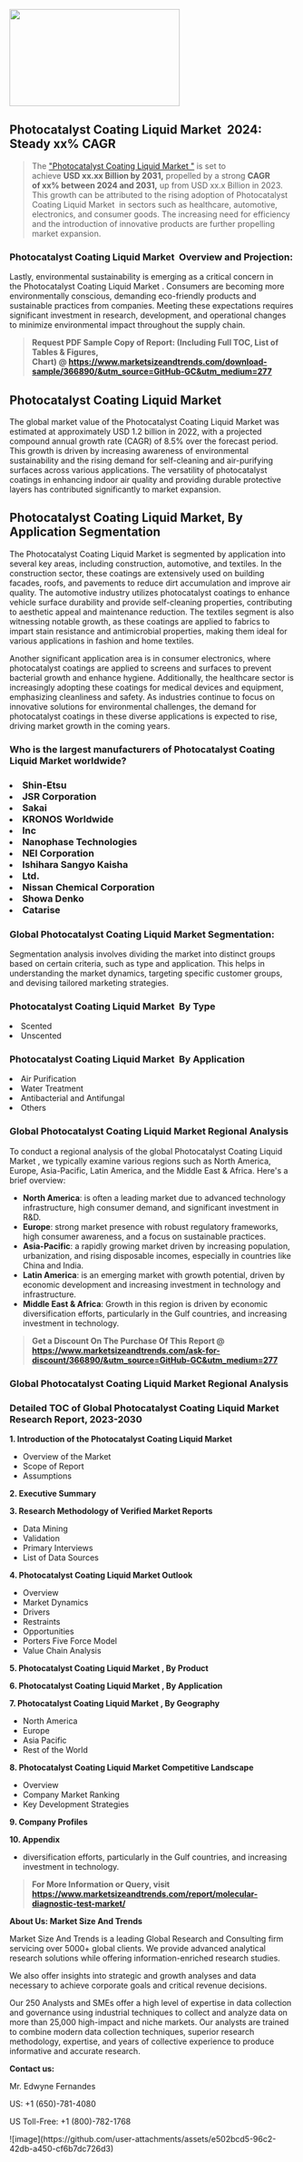 <p><img class="alignnone size-medium wp-image-20088" src="https://ffe5etoiles.com/wp-content/uploads/2024/12/MST1-300x171.png" alt="" width="300" height="171" /></p><h2 id="ember46" class="ember-view reader-text-block__heading-2">Photocatalyst Coating Liquid Market &nbsp;2024: Steady&nbsp;xx% CAGR</h2><blockquote id="ember47" class="ember-view reader-text-block__blockquote">The&nbsp;<a class="app-aware-link " href="https://www.marketsizeandtrends.com/download-sample/366890/&utm_source=GitHub-GC&utm_medium=277" target="_blank" data-test-app-aware-link="">"Photocatalyst Coating Liquid Market "</a>&nbsp;is set to achieve&nbsp;<strong>USD&nbsp;xx.xx&nbsp;Billion by 2031,</strong>&nbsp;propelled by a strong&nbsp;<strong>CAGR of&nbsp;xx% between 2024 and 2031,</strong>&nbsp;up from USD xx.x Billion in 2023. This growth can be attributed to the rising adoption of&nbsp;Photocatalyst Coating Liquid Market &nbsp;in sectors such as healthcare, automotive, electronics, and consumer goods. The increasing need for efficiency and the introduction of innovative products are further propelling market expansion.</blockquote><h3 id="ember48" class="ember-view reader-text-block__heading-3">Photocatalyst Coating Liquid Market &nbsp;Overview and Projection:</h3><p id="ember49" class="ember-view reader-text-block__paragraph">Lastly, environmental sustainability is emerging as a critical concern in the&nbsp;Photocatalyst Coating Liquid Market . Consumers are becoming more environmentally conscious, demanding eco-friendly products and sustainable practices from companies. Meeting these expectations requires significant investment in research, development, and operational changes to minimize environmental impact throughout the supply chain.</p><blockquote id="ember50" class="ember-view reader-text-block__blockquote"><strong>Request PDF Sample Copy of Report: (Including Full TOC, List of Tables &amp; Figures, Chart)&nbsp;@&nbsp;<strong><a href="https://www.marketsizeandtrends.com/download-sample/366890/&utm_source=GitHub-GC&utm_medium=277" target="_blank">https://www.marketsizeandtrends.com/download-sample/366890/&utm_source=GitHub-GC&utm_medium=277</a></strong></strong></blockquote><h3 class=""> <h2>Photocatalyst Coating Liquid Market</h2><p>The global market value of the Photocatalyst Coating Liquid Market was estimated at approximately USD 1.2 billion in 2022, with a projected compound annual growth rate (CAGR) of 8.5% over the forecast period. This growth is driven by increasing awareness of environmental sustainability and the rising demand for self-cleaning and air-purifying surfaces across various applications. The versatility of photocatalyst coatings in enhancing indoor air quality and providing durable protective layers has contributed significantly to market expansion.</p><h2>Photocatalyst Coating Liquid Market, By Application Segmentation</h2><p>The Photocatalyst Coating Liquid Market is segmented by application into several key areas, including construction, automotive, and textiles. In the construction sector, these coatings are extensively used on building facades, roofs, and pavements to reduce dirt accumulation and improve air quality. The automotive industry utilizes photocatalyst coatings to enhance vehicle surface durability and provide self-cleaning properties, contributing to aesthetic appeal and maintenance reduction. The textiles segment is also witnessing notable growth, as these coatings are applied to fabrics to impart stain resistance and antimicrobial properties, making them ideal for various applications in fashion and home textiles.</p><p>Another significant application area is in consumer electronics, where photocatalyst coatings are applied to screens and surfaces to prevent bacterial growth and enhance hygiene. Additionally, the healthcare sector is increasingly adopting these coatings for medical devices and equipment, emphasizing cleanliness and safety. As industries continue to focus on innovative solutions for environmental challenges, the demand for photocatalyst coatings in these diverse applications is expected to rise, driving market growth in the coming years.</p></h3><h3 id="" class="">Who is the largest manufacturers of&nbsp;Photocatalyst Coating Liquid Market  worldwide?</h3><h3 class=""></Li><Li>Shin-Etsu</Li><Li> JSR Corporation</Li><Li> Sakai</Li><Li> KRONOS Worldwide</Li><Li> Inc</Li><Li> Nanophase Technologies</Li><Li> NEI Corporation</Li><Li> Ishihara Sangyo Kaisha</Li><Li> Ltd.</Li><Li> Nissan Chemical Corporation</Li><Li> Showa Denko</Li><Li> Catarise</h3><h3 id="ember53" class="ember-view reader-text-block__heading-3">Global&nbsp;Photocatalyst Coating Liquid Market  Segmentation:</h3><p id="ember54" class="ember-view reader-text-block__paragraph">Segmentation analysis involves dividing the market into distinct groups based on certain criteria, such as type and application. This helps in understanding the market dynamics, targeting specific customer groups, and devising tailored marketing strategies.</p><h3 id="" class="">Photocatalyst Coating Liquid Market &nbsp;By Type</h3><p></Li><Li>Scented</Li><Li> Unscented</p><h3 id="" class="">Photocatalyst Coating Liquid Market &nbsp;By Application</h3><p class=""></Li><Li>Air Purification</Li><Li> Water Treatment</Li><Li> Antibacterial and Antifungal</Li><Li> Others</p><h3 id="ember62" class="ember-view reader-text-block__heading-3">Global Photocatalyst Coating Liquid Market  Regional Analysis</h3><p id="ember63" class="ember-view reader-text-block__paragraph">To conduct a regional analysis of the global Photocatalyst Coating Liquid Market , we typically examine various regions such as North America, Europe, Asia-Pacific, Latin America, and the Middle East &amp; Africa. Here's a brief overview:</p><ul><li><strong>North America</strong>: is often a leading market due to advanced technology infrastructure, high consumer demand, and significant investment in R&amp;D.</li><li><strong>Europe</strong>: strong market presence with robust regulatory frameworks, high consumer awareness, and a focus on sustainable practices.</li><li><strong>Asia-Pacific</strong>: a rapidly growing market driven by increasing population, urbanization, and rising disposable incomes, especially in countries like China and India.</li><li><strong>Latin America</strong>: is an emerging market with growth potential, driven by economic development and increasing investment in technology and infrastructure.</li><li><strong>Middle East &amp; Africa</strong>: Growth in this region is driven by economic diversification efforts, particularly in the Gulf countries, and increasing investment in technology.</li></ul><blockquote id="ember61" class="ember-view reader-text-block__blockquote"><strong>Get a Discount On The Purchase Of This Report @ <strong><a href="https://html-cleaner.com/" target="">https://www.marketsizeandtrends.com/ask-for-discount/366890/&utm_source=GitHub-GC&utm_medium=277</a></strong></strong></blockquote><h3 id="ember62" class="ember-view reader-text-block__heading-3">Global Photocatalyst Coating Liquid Market  Regional Analysis</h3><h3 id="" class="">Detailed TOC of Global Photocatalyst Coating Liquid Market  Research Report, 2023-2030</h3><p id="" class=""><strong>1. Introduction of the Photocatalyst Coating Liquid Market </strong></p><ul><li>Overview of the Market</li><li>Scope of Report</li><li>Assumptions</li></ul><p id="" class=""><strong>2. Executive Summary</strong></p><p id="" class=""><strong>3. Research Methodology of Verified Market Reports</strong></p><ul><li>Data Mining</li><li>Validation</li><li>Primary Interviews</li><li>List of Data Sources</li></ul><p id="" class=""><strong>4. Photocatalyst Coating Liquid Market  Outlook</strong></p><ul><li>Overview</li><li>Market Dynamics</li><li>Drivers</li><li>Restraints</li><li>Opportunities</li><li>Porters Five Force Model</li><li>Value Chain Analysis</li></ul><p id="" class=""><strong>5. Photocatalyst Coating Liquid Market , By Product</strong></p><p id="" class=""><strong>6. Photocatalyst Coating Liquid Market , By Application</strong></p><p id="" class=""><strong>7. Photocatalyst Coating Liquid Market , By Geography</strong></p><ul><li>North America</li><li>Europe</li><li>Asia Pacific</li><li>Rest of the World</li></ul><p id="" class=""><strong>8. Photocatalyst Coating Liquid Market  Competitive Landscape</strong></p><ul><li>Overview</li><li>Company Market Ranking</li><li>Key Development Strategies</li></ul><p id="" class=""><strong>9. Company Profiles</strong></p><p id="" class=""><strong>10. Appendix</strong></p><ul><li>diversification efforts, particularly in the Gulf countries, and increasing investment in technology.</li></ul><blockquote id="ember65" class="ember-view reader-text-block__blockquote"><strong>For More Information or Query, visit <strong><strong><a href="https://html-cleaner.com/" target="">https://www.marketsizeandtrends.com/report/molecular-diagnostic-test-market/</a></strong></strong></strong></blockquote><p id="" class=""><strong>About Us: Market Size And Trends</strong></p><p id="" class="">Market Size And Trends is a leading Global Research and Consulting firm servicing over 5000+ global clients. We provide advanced analytical research solutions while offering information-enriched research studies.</p><p id="" class="">We also offer insights into strategic and growth analyses and data necessary to achieve corporate goals and critical revenue decisions.</p><p id="" class="">Our 250 Analysts and SMEs offer a high level of expertise in data collection and governance using industrial techniques to collect and analyze data on more than 25,000 high-impact and niche markets. Our analysts are trained to combine modern data collection techniques, superior research methodology, expertise, and years of collective experience to produce informative and accurate research.</p><p id="" class=""><strong>Contact us:</strong></p><p id="" class="">Mr. Edwyne Fernandes</p><p id="" class="">US: +1 (650)-781-4080</p><p id="" class="">US Toll-Free: +1 (800)-782-1768</p>
![image](https://github.com/user-attachments/assets/e502bcd5-96c2-42db-a450-cf6b7dc726d3)
